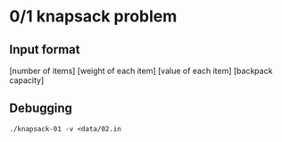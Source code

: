 # 0/1 knapsack problem

## Input format
[number of items]
[weight of each item]
[value of each item]
[backpack capacity]

## Debugging
```
./knapsack-01 -v <data/02.in
```
